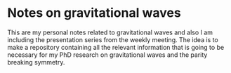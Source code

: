 # Notes on gravitational waves

This are my personal notes related to gravitational waves and also
I am including the presentation series from the weekly meeting. The 
idea is to make a repository containing all the relevant information
that is going to be necessary for my PhD research on gravitational waves
and the parity breaking symmetry.
